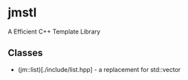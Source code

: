 # jmstl
A Efficient C++ Template Library


## Classes

* (jm::list)[./include/list.hpp]  - a replacement for std::vector
